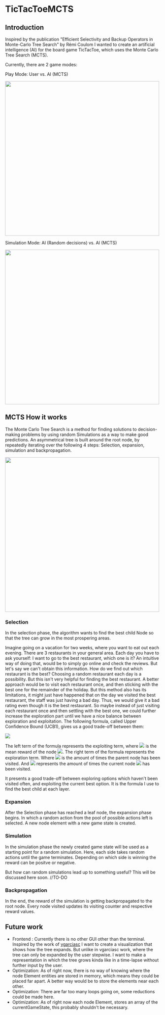 # TicTacToeMCTS
## Introduction
Inspired by the publication "Efficient Selectivity and Backup Operators in Monte-Carlo Tree Search" by Rémi Coulom I wanted to create an artificial intelligence (AI) for the board game TicTacToe, which uses the Monte Carlo Tree Search (MCTS).

Currently, there are 2 game modes: 

Play Mode: User vs. AI (MCTS)

<img src="https://user-images.githubusercontent.com/105277072/172359594-08e425ba-c38f-4314-8cdc-d9dd40e9f91b.PNG" width="500">

Simulation Mode: AI (Random decisions) vs. AI (MCTS)

<img src="https://user-images.githubusercontent.com/105277072/172359589-d3078d43-dff1-43a3-9468-cc546f295708.PNG" width="500">

## MCTS How it works
The Monte Carlo Tree Search is a method for finding solutions to decision-making problems by using random Simulations as a way to make good predictions. An asymmetrical tree is built around the root node, by repeatedly iterating over the following 4 steps: Selection, expansion, simulation and backpropagation.  

<img src="https://i.stack.imgur.com/DsSXt.png" width="500">

### Selection
In the selection phase, the algorithm wants to find the best child Node so that the tree can grow in the most prospering areas.

Imagine going on a vacation for two weeks, where you want to eat out each evening. There are 3 restaurants in your general area. Each day you have to ask yourself: I want to go to the best restaurant, which one is it? An intuitive way of doing that, would be to simply go online and check the reviews. But let's say we can't obtain this information. How do we find out which restaurant is the best? Choosing a random restaurant each day is a possibility. But this isn't very helpful for finding the best restaurant. A better approach would be to visit each restaurant once, and then sticking with the best one for the remainder of the holiday. But this method also has its limitations, it might just have happened that on the day we visited the best restaurant, the staff was just having a bad day. Thus, we would give it a bad rating even though it is the best restaurant. So maybe instead of just visiting each restaurant once and then settling with the best one, we could further increase the exploration part until we have a nice balance between exploration and exploitation. The following formula, called Upper Confidence Bound (UCB1), gives us a good trade-off between them:

<img src="https://latex.codecogs.com/svg.image?\text{UCB1}=\overline{X}_{j}&space;&plus;&space;\sqrt{\frac{2\ln(n)}{n_{j}}}"> 

The left term of the formula represents the exploiting term, where <img src="https://latex.codecogs.com/svg.image?\overline{X}_{j}"> is the mean reward of the node <img src="https://latex.codecogs.com/svg.image?j">. The right term of the formula represents the exploration term. Where  <img src="https://latex.codecogs.com/svg.image?n&space;"> is the amount of times the parent node has been visited. And <img src="https://latex.codecogs.com/svg.image?n_{j}"> represents the amount of times the current node <img src="https://latex.codecogs.com/svg.image?j"> has been visited.

It presents a good trade-off between exploring options which haven't been visited often, and exploiting the current best option. It is the formula I use to find the best child at each layer.


### Expansion
After the Selection phase has reached a leaf node, the expansion phase begins. In which a random action from the pool of possible actions left is selected. A new node element with a  new game state is created.

### Simulation
In the simulation phase the newly created game state will be used as a starting point for a random simulation. Here, each side takes random actions until the game terminates. Depending on which side is winning the reward can be positve or negative. 

But how can random simulations lead up to something useful? This will be discussed here soon. //TO-DO

### Backpropagation
In the end, the reward of the simulation is getting backpropagated to the root node. Every node visited updates its visiting counter and respective reward values.

## Future work

- Frontend :    Currently there is no other GUI other than the terminal. Inspired by the work of [vgarciasc](https://github.com/vgarciasc/mcts-viz) I want to create a visualization that shows how the tree expands. But unlike in vgarciasc work, where the tree can only be expanded by the user stepwise.  I want to make a representation in which the tree grows kinda like in a time-lapse without further input by the user. 
- Optimization: As of right now, there is no way of knowing where the node Element entities are stored in memory, which means they could be placed far apart. A better way would be to store the elements near each other.
- Optimization: There are far too many loops going on, some reductions could be made here. 
- Optimization: As of right now each node Element, stores an array of the currentGameState, this probably shouldn't be necessary.
